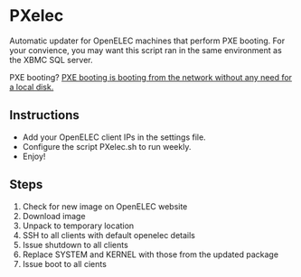 PXelec
======

Automatic updater for OpenELEC machines that perform PXE booting.
For your convience, you may want this script ran in the same environment as the XBMC SQL server.

PXE booting? [PXE booting is booting from the network without any need for a local disk.](http://wiki.openelec.tv/index.php/Network_Boot_-_NFS)


## Instructions
- Add your OpenELEC client IPs in the settings file.
- Configure the script PXelec.sh to run weekly.
- Enjoy!

## Steps
1. Check for new image on OpenELEC website
2. Download image
3. Unpack to temporary location
4. SSH to all clients with default openelec details
5. Issue shutdown to all clients
6. Replace SYSTEM and KERNEL with those from the updated package
7. Issue boot to all cients
